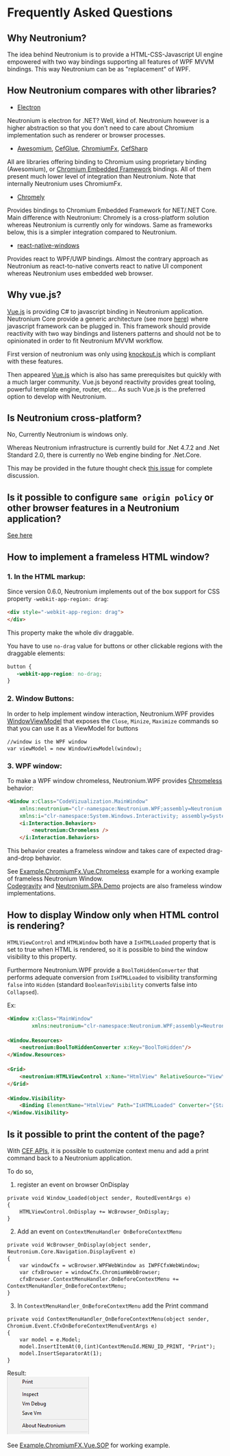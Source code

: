 # Frequently Asked Questions

## Why Neutronium?

The idea behind Neutronium is to provide a HTML-CSS-Javascript UI engine empowered with two way bindings supporting all features of WPF MVVM bindings.
This way Neutronium can be as "replacement" of WPF.


## How Neutronium compares with other libraries?

* [Electron](http://electron.atom.io/)

Neutronium is electron for .NET? Well, kind of. Neutronium however is a higher abstraction so that you don't need to care about Chromium implementation such as renderer or browser processes.

* [Awesomium](http://www.awesomium.com/), [CefGlue](http://xilium.bitbucket.org/cefglue/), [ChromiumFx](https://bitbucket.org/chromiumfx/chromiumfx), [CefSharp](https://github.com/cefsharp/CefSharp)

All are libraries offering binding to Chromium using proprietary binding (Awesomium), or [Chromium Embedded Framework](https://en.wikipedia.org/wiki/Chromium_Embedded_Framework) bindings. All of them present much lower level of integration than Neutronium. Note that internally Neutronium uses ChromiumFx.

* [Chromely](https://github.com/chromelyapps/Chromely)

Provides bindings to Chromium Embedded Framework for NET/.NET Core. Main difference with Neutronium: Chromely is a cross-platform solution whereas Neutronium is currently only for windows. Same as frameworks below, this is a simpler integration compared to Neutronium.

* [react-native-windows](https://github.com/Microsoft/react-native-windows)

Provides react to WPF/UWP bindings. Almost the contrary approach as Neutronium as react-to-native converts react to native UI component whereas Neutronium uses embedded web browser.


## Why vue.js?

[Vue.js](http://vuejs.org/) is providing C# to javascript binding in Neutronium application. Neutronium Core provide a generic architecture (see more [here](../overview/architecture.html)) where javascript framework can be plugged in. This framework should provide reactivity with two way bindings and listeners patterns and should not be to opinionated in order to fit Neutronium MVVM workflow.

First version of neutronium was only using [knockout.js](http://knockoutjs.com/) which is compliant with these features.

Then appeared [Vue.js](http://vuejs.org/) which is also has same prerequisites but quickly with a much larger community. Vue.js beyond reactivity provides great tooling, powerful template engine, router, etc... As such Vue.js is the preferred option to develop with Neutronium.

## Is Neutronium cross-platform?

No, Currently Neutronium is windows only. 

Whereas Neutronium infrastructure is currently build for .Net 4.7.2 and .Net Standard 2.0, there is currently no Web engine binding for .Net.Core.

This may be provided in the future thought check [this issue](https://github.com/NeutroniumCore/Neutronium/issues/58) for complete discussion.

##  Is it possible to configure `same origin policy` or other browser features in a Neutronium application?

[See here](../articles/chromium-api.html)


## How to implement a frameless HTML window?

### 1. In the HTML markup:

Since version 0.6.0, Neutronium implements out of the box support for CSS property `-webkit-app-region: drag`:

```HTML
<div style="-webkit-app-region: drag">
</div>
```

This property make the whole div draggable.

You have to use `no-drag` value for buttons or other clickable regions with the draggable elements:
```CSS
button {
   -webkit-app-region: no-drag;
}
```

### 2. Window Buttons:

In order to help implement window interaction, Neutronium.WPF provides [WindowViewModel](https://github.com/NeutroniumCore/Neutronium/blob/master/Neutronium.WPF/ViewModel/WindowViewModel.cs) that exposes the `Close`, `Minize`, `Maximize` commands so that you can use it as a ViewModel for buttons

```CSharp
//window is the WPF window
var viewModel = new WindowViewModel(window);
```

### 3. WPF window:

To make a WPF window chromeless, Neutronium.WPF provides [Chromeless](https://github.com/NeutroniumCore/Neutronium/blob/master/Neutronium.WPF/Windows/Chromeless.cs) behavior:

```HTML
<Window x:Class="CodeVizualization.MainWindow"
    xmlns:neutronium="clr-namespace:Neutronium.WPF;assembly=Neutronium.WPF"   
    xmlns:i="clr-namespace:System.Windows.Interactivity; assembly=System.Windows.Interactivity">
    <i:Interaction.Behaviors>
        <neutronium:Chromeless />
    </i:Interaction.Behaviors>
```

This behavior creates a frameless window and takes care of expected drag-and-drop behavior.

See [Example.ChromiumFx.Vue.Chromeless](https://github.com/NeutroniumCore/Neutronium/tree/master/Examples/Example.ChromiumFx.Vue.Chromeless) example for a working example of frameless Neutronium Window.<br>
[Codegravity](https://github.com/NeutroniumCore/codegravity) and [Neutronium.SPA.Demo](https://github.com/NeutroniumCore/Neutronium.SPA.Demo) projects are also frameless window implementations.

## How to display Window only when HTML control is rendering?

`HTMLViewControl` and `HTMLWindow` both have a `IsHTMLLoaded` property that is set to true when HTML is rendered, so it is possible to bind the window visibility to this property.

Furthermore Neutronium.WPF provide a `BoolToHiddenConverter` that performs adequate conversion from `IsHTMLLoaded` to visibility transforming `false` into `Hidden` (standard `BooleanToVisibility` converts false into `Collapsed`).

Ex:
```HTML
<Window x:Class="MainWindow"
        xmlns:neutronium="clr-namespace:Neutronium.WPF;assembly=Neutronium.WPF">

<Window.Resources>
    <neutronium:BoolToHiddenConverter x:Key="BoolToHidden"/>
</Window.Resources>
    
<Grid>
    <neutronium:HTMLViewControl x:Name="HtmlView" RelativeSource="View\index.html" />
</Grid>

<Window.Visibility>
    <Binding ElementName="HtmlView" Path="IsHTMLLoaded" Converter="{StaticResource BoolToHidden}"/>
</Window.Visibility>
```

##  Is it possible to print the content of the page?

With [CEF APIs](http://magpcss.org/ceforum/apidocs3/projects/%28default%29/CefContextMenuHandler.html#OnBeforeContextMenu), it is possible to customize context menu and add a print command back to a Neutronium application.

To do so, 
1. register an event on browser OnDisplay

```CSharp
private void Window_Loaded(object sender, RoutedEventArgs e)
{
    HTMLViewControl.OnDisplay += WcBrowser_OnDisplay;        
}
```

2. Add an event on `ContextMenuHandler OnBeforeContextMenu`
```CSharp
private void WcBrowser_OnDisplay(object sender, Neutronium.Core.Navigation.DisplayEvent e)
{
    var windowCfx = wcBrowser.WPFWebWindow as IWPFCfxWebWindow;
    var cfxBrowser = windowCfx.ChromiumWebBrowser;
    cfxBrowser.ContextMenuHandler.OnBeforeContextMenu += ContextMenuHandler_OnBeforeContextMenu;
}
```

3. In `ContextMenuHandler_OnBeforeContextMenu` add the Print command
```CSharp
private void ContextMenuHandler_OnBeforeContextMenu(object sender, Chromium.Event.CfxOnBeforeContextMenuEventArgs e)
{
    var model = e.Model;
    model.InsertItemAt(0,(int)ContextMenuId.MENU_ID_PRINT, "Print");
    model.InsertSeparatorAt(1);
}
```

Result:<br>
![](../images/tools/ContextMenuWithPrint.png)


See [Example.ChromiumFX.Vue.SOP](https://github.com/NeutroniumCore/Neutronium/tree/master/Examples/Example.ChromiumFX.Vue.SOP) for working example.


